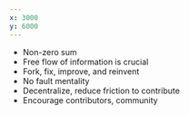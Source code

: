 ```yaml
---
x: 3000
y: 6000
---
```


* Non-zero sum
* Free flow of information is crucial
* Fork, fix, improve, and reinvent
* No fault mentality
* Decentralize, reduce friction to contribute
* Encourage contributors, community